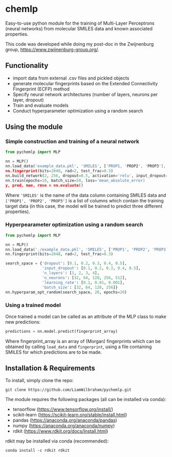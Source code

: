 # chemlp
Easy-to-use python module for the training of Multi-Layer Perceptrons (neural networks) from molecular SMILES data and known associated properties.

This code was developed while doing my post-doc in the Zwijnenburg group, https://www.zwijnenburg-group.org/.

## Functionality

* import data from external .csv files and pickled objects
* generate molecular fingerprints based on the Extended Connectivity Fingerprint (ECFP) method
* Specify neural network architectures (number of layers, neurons per layer, dropout)
* Train and evaluate models
* Conduct hyperparameter optimization using a random search

## Using the module

### Simple construction and training of a neural network
```python
from pychemlp import MLP

nn = MLP()
nn.load_data('example_data.pkl', 'SMILES', ['PROP1, 'PROP2', 'PROP3'], from_pkl=True)
nn.fingerprint(bits=2048, rad=2, test_frac=0.3)
nn.build_network(2, 256, dropout=0.5, activation='relu', input_dropout=0.5)
nn.train(epochs=10, batch_size=50, loss='mean_absolute_error)
y, pred, mae, rmse = nn.evaluate()
```
Where `'SMILES'` is the name of the data column containing SMILES data and `['PROP1', 'PROP2', 'PROP3']` is a list of columns which contain the training target data (in this case, the model will be trained to predict three different properties). 

### Hyperpearameter optimization using a random search
```python
from pychemlp import MLP

nn = MLP()
nn.load_data('./example_data.pkl', 'SMILES', ['PROP1', 'PROP2', 'PROP3'], from_pkl=True)
nn.fingerprint(bits=2048, rad=2, test_frac=0.3)

search_space = {'dropout': [0.1, 0.2, 0.3, 0.4, 0.5],
                'input_dropout': [0.1, 0.2, 0.3, 0.4, 0.5],
                'n_layers': [1, 2, 3, 4],
                'n_neurons': [32, 64, 128, 256, 512],
                'learning_rate': [0.1, 0.01, 0.001],
                'batch_size': [32, 64, 128, 256]}
nn.hyperparam_opt_random(search_space, 20, epochs=20)
```
### Using a trained model
Once trained a model can be called as an attribute of the MLP class to make new predictions:
```python
predictions = nn.model.predict(fingerprint_array)
```
Where fingerprint_array is an array of (Morgan) fingerprints which can be obtained by calling `load_data` and `fingerprint`, using a file containing SMILES for which predictions are to be made.

## Installation & Requirements

To install, simply clone the repo:
```
git clone https://github.com/LiamWilbraham/pychemlp.git
```

The module requires the following packages (all can be installed via conda):

* tensorflow (https://www.tensorflow.org/install/)
* scikit-learn (https://scikit-learn.org/stable/install.html)
* pandas (https://anaconda.org/anaconda/pandas)
* numpy (https://anaconda.org/anaconda/numpy)
* rdkit (https://www.rdkit.org/docs/Install.html)

rdkit may be installed via conda (recommended):
```
conda install -c rdkit rdkit
```
